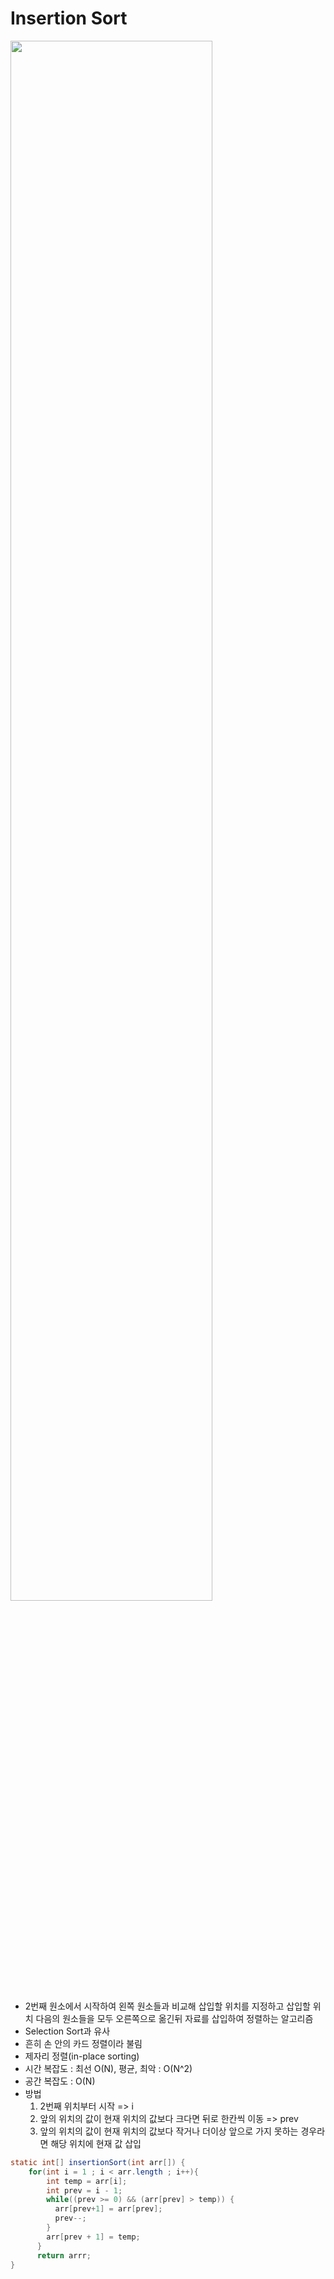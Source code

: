 # Insertion Sort  
<img width="80%" src="https://miro.medium.com/max/724/1*lOADpUyGCRe2VC7Rl7HV9g.gif">

* 2번째 원소에서 시작하여 왼쪽 원소들과 비교해 삽입할 위치를 지정하고 삽입할 위치 다음의 원소들을 모두 오른쪽으로 옮긴뒤 자료를 삽입하여 정렬하는 알고리즘  
* Selection Sort과 유사  
* 흔히 손 안의 카드 정렬이라 불림  
* 제자리 정렬(in-place sorting)  
* 시간 복잡도 : 최선 O(N), 평균, 최악 : O(N^2)  
* 공간 복잡도 : O(N)  
* 방법  
  1. 2번째 위치부터 시작 => i  
  2. 앞의 위치의 값이 현재 위치의 값보다 크다면 뒤로 한칸씩 이동 => prev   
  3. 앞의 위치의 값이 현재 위치의 값보다 작거나 더이상 앞으로 가지 못하는 경우라면 해당 위치에 현재 값 삽입  

```java
static int[] insertionSort(int arr[]) {
    for(int i = 1 ; i < arr.length ; i++){
        int temp = arr[i];
        int prev = i - 1;
        while((prev >= 0) && (arr[prev] > temp)) {
          arr[prev+1] = arr[prev];
          prev--;
        }
        arr[prev + 1] = temp;
      }
      return arrr;
}
```
